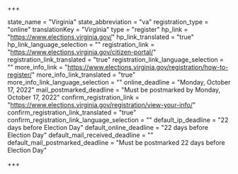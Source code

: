 +++

state_name = "Virginia"
state_abbreviation = "va"
registration_type = "online"
translationKey = "Virginia"
type = "register"
hp_link = "https://www.elections.virginia.gov/"
hp_link_translated = "true"
hp_link_language_selection = ""
registration_link = "https://www.elections.virginia.gov/citizen-portal/"
registration_link_translated = "true"
registration_link_language_selection = ""
more_info_link = "https://www.elections.virginia.gov/registration/how-to-register/"
more_info_link_translated = "true"
more_info_link_language_selection = ""
online_deadline = "Monday, October 17, 2022"
mail_postmarked_deadline = "Must be postmarked by Monday, October 17, 2022"
confirm_registration_link = "https://www.elections.virginia.gov/registration/view-your-info/"
confirm_registration_link_translated = "true"
confirm_registration_link_language_selection = ""
default_ip_deadline = "22 days before Election Day"
default_online_deadline = "22 days before Election Day"
default_mail_received_deadline = ""
default_mail_postmarked_deadline = "Must be postmarked 22 days before Election Day"

+++